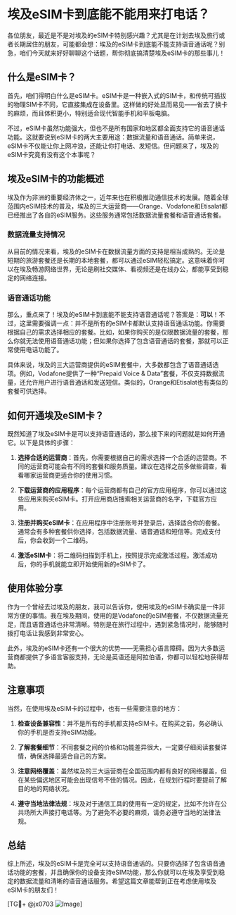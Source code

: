 # 埃及eSIM卡到底能不能用来打电话？

各位朋友，最近是不是对埃及的eSIM卡特别感兴趣？尤其是在计划去埃及旅行或者长期居住的朋友，可能都会想：埃及的eSIM卡到底能不能支持语音通话呢？别急，咱们今天就来好好聊聊这个话题，帮你彻底搞清楚埃及eSIM卡的那些事儿！

## 什么是eSIM卡？

首先，咱们得明白什么是eSIM卡。eSIM卡是一种嵌入式的SIM卡，和传统可插拔的物理SIM卡不同，它直接集成在设备里。这样做的好处显而易见——省去了换卡的麻烦，而且体积更小，特别适合现代智能手机和平板电脑。

不过，eSIM卡虽然功能强大，但也不是所有国家和地区都全面支持它的语音通话功能。这就要说到eSIM卡的两大主要用途：数据流量和语音通话。简单来说，eSIM卡不仅能让你上网冲浪，还能让你打电话、发短信。但问题来了，埃及的eSIM卡究竟有没有这个本事呢？

## 埃及eSIM卡的功能概述

埃及作为非洲的重要经济体之一，近年来也在积极推动通信技术的发展。随着全球范围内eSIM技术的普及，埃及的三大运营商——Orange、Vodafone和Etisalat都已经推出了各自的eSIM服务。这些服务通常包括数据流量套餐和语音通话套餐。

### 数据流量支持情况

从目前的情况来看，埃及的eSIM卡在数据流量方面的支持是相当成熟的。无论是短期的旅游套餐还是长期的本地套餐，都可以通过eSIM轻松搞定。这意味着你可以在埃及畅游网络世界，无论是刷社交媒体、看视频还是在线办公，都能享受到稳定的网络连接。

### 语音通话功能

那么，重点来了！埃及的eSIM卡到底能不能支持语音通话呢？答案是：**可以**！不过，这里需要强调一点：并不是所有的eSIM卡都默认支持语音通话功能。你需要根据自己的需求选择相应的套餐。比如，如果你购买的是仅限数据流量的套餐，那么你就无法使用语音通话功能；但如果你选择了包含语音通话的套餐，那就可以正常使用电话功能了。

具体来说，埃及的三大运营商提供的eSIM套餐中，大多数都包含了语音通话选项。例如，Vodafone提供了一种“Prepaid Voice & Data”套餐，不仅支持数据流量，还允许用户进行语音通话和发送短信。类似的，Orange和Etisalat也有类似的套餐可供选择。

## 如何开通埃及eSIM卡？

既然知道了埃及eSIM卡是可以支持语音通话的，那么接下来的问题就是如何开通它。以下是具体的步骤：

1. **选择合适的运营商**：首先，你需要根据自己的需求选择一个合适的运营商。不同的运营商可能会有不同的套餐和服务质量。建议在选择之前多做些调查，看看哪家运营商更适合你的使用习惯。

2. **下载运营商的应用程序**：每个运营商都有自己的官方应用程序，你可以通过这些应用来购买eSIM卡。打开应用商店搜索相关运营商的名字，下载官方应用。

3. **注册并购买eSIM卡**：在应用程序中注册账号并登录后，选择适合你的套餐。通常会有多种套餐供你选择，包括数据流量、语音通话和短信等。完成支付后，你会收到一个二维码。

4. **激活eSIM卡**：将二维码扫描到手机上，按照提示完成激活过程。激活成功后，你的手机就能立即开始使用新的eSIM卡了。

## 使用体验分享

作为一个曾经去过埃及的朋友，我可以告诉你，使用埃及的eSIM卡确实是一件非常方便的事情。我在埃及期间，使用的是Vodafone的eSIM套餐，不仅数据流量充足，而且语音通话也非常清晰。特别是在旅行过程中，遇到紧急情况时，能够随时拨打电话让我感到非常安心。

此外，埃及的eSIM卡还有一个很大的优势——无需担心语言障碍。因为大多数运营商都提供了多语言客服支持，无论是英语还是阿拉伯语，你都可以轻松地获得帮助。

## 注意事项

当然，在使用埃及eSIM卡的过程中，也有一些需要注意的地方：

1. **检查设备兼容性**：并不是所有的手机都支持eSIM卡。在购买之前，务必确认你的手机是否支持eSIM功能。

2. **了解套餐细节**：不同套餐之间的价格和功能差异很大，一定要仔细阅读套餐详情，确保选择最适合自己的方案。

3. **注意网络覆盖**：虽然埃及的三大运营商在全国范围内都有良好的网络覆盖，但在某些偏远地区可能会出现信号不佳的情况。因此，在规划行程时要提前了解目的地的网络状况。

4. **遵守当地法律法规**：埃及对于通信工具的使用有一定的规定，比如不允许在公共场所大声接打电话等。为了避免不必要的麻烦，请务必遵守当地的法律法规。

## 总结

综上所述，埃及的eSIM卡是完全可以支持语音通话的。只要你选择了包含语音通话功能的套餐，并且确保你的设备支持eSIM功能，那么你就可以在埃及享受到稳定的数据流量和清晰的语音通话服务。希望这篇文章能帮到正在考虑使用埃及eSIM卡的朋友们！

[TG💪+ @jx0703 ![Image](https://github.com/user-attachments/assets/dbca1d08-cadb-493c-b0ec-ad6f7a83f270)]